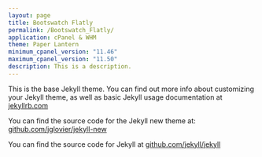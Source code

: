 ```yaml
---
layout: page
title: Bootswatch Flatly
permalink: /Bootswatch_Flatly/
application: cPanel & WHM
theme: Paper Lantern
minimum_cpanel_version: "11.46"
maximum_cpanel_version: "11.50"
description: This is a description.
---
```


This is the base Jekyll theme. You can find out more info about customizing your Jekyll theme, as well as basic Jekyll usage documentation at [jekyllrb.com](http://jekyllrb.com/)

You can find the source code for the Jekyll new theme at: [github.com/jglovier/jekyll-new](https://github.com/jglovier/jekyll-new)

You can find the source code for Jekyll at [github.com/jekyll/jekyll](https://github.com/jekyll/jekyll)
